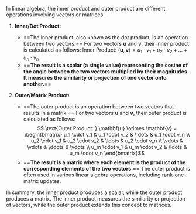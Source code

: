 In linear algebra, the inner product and outer product are different operations involving vectors or matrices.

1. **Inner/Dot Product:**
   - ==The inner product, also known as the dot product, is an operation between two vectors.== For two vectors **u** and **v**, their inner product is calculated as follows:
     $\text{Inner Product: } \langle \mathbf{u}, \mathbf{v} \rangle = u_1 \cdot v_1 + u_2 \cdot v_2 + \ldots + u_n \cdot v_n$
   - ==**The result is a scalar (a single value) representing the cosine of the angle between the two vectors multiplied by their magnitudes. It measures the similarity or projection of one vector onto another.**==

2. **Outer/Matrix Product:**
   - ==The outer product is an operation between two vectors that results in a matrix.== For two vectors **u** and **v**, their outer product is calculated as follows:
    $$ \text{Outer Product: } \mathbf{u} \otimes \mathbf{v} = \begin{bmatrix} u_1 \cdot v_1 & u_1 \cdot v_2 & \ldots & u_1 \cdot v_n \\ u_2 \cdot v_1 & u_2 \cdot v_2 & \ldots & u_2 \cdot v_n \\ \vdots & \vdots & \ddots & \vdots \\ u_m \cdot v_1 & u_m \cdot v_2 & \ldots & u_m \cdot v_n \end{bmatrix}$$
   - ==**The result is a matrix where each element is the product of the corresponding elements of the two vectors.**== The outer product is often used in various linear algebra operations, including rank-one matrix updates.

In summary, the inner product produces a scalar, while the outer product produces a matrix. The inner product measures the similarity or projection of vectors, while the outer product extends this concept to matrices.